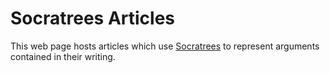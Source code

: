 # Socratrees Articles

This web page hosts articles which use [Socratrees](http://socratrees.wiki) to represent arguments contained in their writing.
